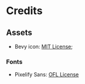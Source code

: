 # Credits

## Assets

* Bevy icon: [MIT License](licenses/Bevy_MIT_License.md);

### Fonts

* Pixelify Sans: [OFL License](licenses/Pixelify_Sans_Licence.md)